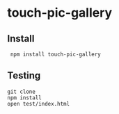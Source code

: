 # touch-pic-gallery




## Install


     npm install touch-pic-gallery

## Testing

    git clone 
    npm install
    open test/index.html
